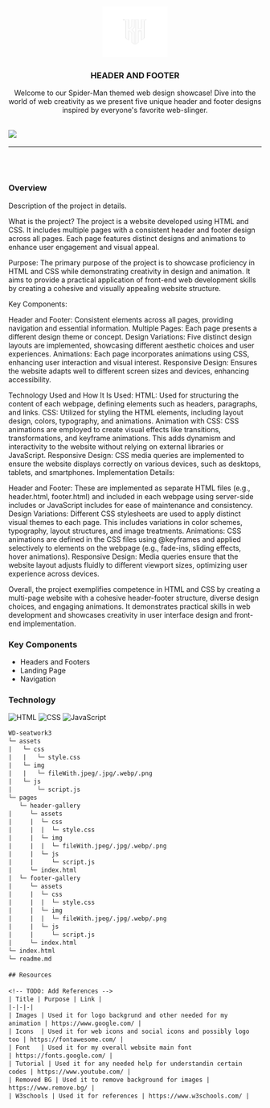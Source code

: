 <a name="readme-top">

<br/>

<br />
<div align="center">
  <a href="https://github.com/KhalidSaverola/">
  <!-- TODO: If you want to add logo or banner you can add it here -->
    <img src="./assets/img/kh logo.png" alt="KHALID HUMPHREY" width="130" height="100">
  </a>
<!-- TODO: Change Title to the name of the title of your Project -->
  <h3 align="center">HEADER AND FOOTER</h3>
</div>
<!-- TODO: Make a short description -->
<div align="center">
  Welcome to our Spider-Man themed web design showcase! Dive into the world of web creativity as we present five unique header and footer designs inspired by everyone's favorite web-slinger.
</div>

<br />

<!-- TODO: Change the zyx-0314 into your github username  -->
<!-- TODO: Change the WD-Template-Project into the same name of your folder -->
![](https://visit-counter.vercel.app/counter.png?page=KhalidSaverola/WD-seatwork3)

---

<br />
<br />

### Overview
<!-- TODO: To be changed -->
<!-- The following are just sample -->
Description of the project in details.

What is the project?
The project is a website developed using HTML and CSS. It includes multiple pages with a consistent header and footer design across all pages. Each page features distinct designs and animations to enhance user engagement and visual appeal.

Purpose:
The primary purpose of the project is to showcase proficiency in HTML and CSS while demonstrating creativity in design and animation. It aims to provide a practical application of front-end web development skills by creating a cohesive and visually appealing website structure.

Key Components:

Header and Footer: Consistent elements across all pages, providing navigation and essential information.
Multiple Pages: Each page presents a different design theme or concept.
Design Variations: Five distinct design layouts are implemented, showcasing different aesthetic choices and user experiences.
Animations: Each page incorporates animations using CSS, enhancing user interaction and visual interest.
Responsive Design: Ensures the website adapts well to different screen sizes and devices, enhancing accessibility.

Technology Used and How It Is Used:
HTML: Used for structuring the content of each webpage, defining elements such as headers, paragraphs, and links.
CSS: Utilized for styling the HTML elements, including layout design, colors, typography, and animations.
Animation with CSS: CSS animations are employed to create visual effects like transitions, transformations, and keyframe animations. This adds dynamism and interactivity to the website without relying on external libraries or JavaScript.
Responsive Design: CSS media queries are implemented to ensure the website displays correctly on various devices, such as desktops, tablets, and smartphones.
Implementation Details:

Header and Footer: These are implemented as separate HTML files (e.g., header.html, footer.html) and included in each webpage using server-side includes or JavaScript includes for ease of maintenance and consistency.
Design Variations: Different CSS stylesheets are used to apply distinct visual themes to each page. This includes variations in color schemes, typography, layout structures, and image treatments.
Animations: CSS animations are defined in the CSS files using @keyframes and applied selectively to elements on the webpage (e.g., fade-ins, sliding effects, hover animations).
Responsive Design: Media queries ensure that the website layout adjusts fluidly to different viewport sizes, optimizing user experience across devices.

Overall, the project exemplifies competence in HTML and CSS by creating a multi-page website with a cohesive header-footer structure, diverse design choices, and engaging animations. It demonstrates practical skills in web development and showcases creativity in user interface design and front-end implementation.

### Key Components
<!-- TODO: List of Key Components -->
<!-- The following are just sample -->
- Headers and Footers
- Landing Page
- Navigation

### Technology
<!-- TODO: List of Technology Used -->
![HTML](https://img.shields.io/badge/HTML-E34F26?style=for-the-badge&logo=html5&logoColor=white)
![CSS](https://img.shields.io/badge/CSS-1572B6?style=for-the-badge&logo=css3&logoColor=white)
![JavaScript](https://img.shields.io/badge/JavaScript-F7DF1E?style=for-the-badge&logo=javascript&logoColor=white)

```
WD-seatwork3
└─ assets
|   └─ css
|   |   └─ style.css
|   └─ img
|   |   └─ fileWith.jpeg/.jpg/.webp/.png
|   └─ js
|       └─ script.js
└─ pages
   └─ header-gallery
|     └─ assets
|     |  └─ css
|     |  |  └─ style.css
|     |  └─ img
|     |  |  └─ fileWith.jpeg/.jpg/.webp/.png
|     |  └─ js
|     |     └─ script.js
|     └─ index.html
|  └─ footer-gallery
|     └─ assets
|     |  └─ css
|     |  |  └─ style.css
|     |  └─ img
|     |  |  └─ fileWith.jpeg/.jpg/.webp/.png
|     |  └─ js
|     |     └─ script.js
|     └─ index.html
└─ index.html
└─ readme.md

## Resources

<!-- TODO: Add References -->
| Title | Purpose | Link |
|-|-|-|
| Images | Used it for logo backgrund and other needed for my animation | https://www.google.com/ |
| Icons  | Used it for web icons and social icons and possibly logo too | https://fontawesome.com/ |
| Font   | Used it for my overall website main font                     | https://fonts.google.com/ |
| Tutorial | Used it for any needed help for understandin certain codes | https://www.youtube.com/ |
| Removed BG | Used it to remove background for images | https://www.remove.bg/ |
| W3schools | Used it for references | https://www.w3schools.com/ |
